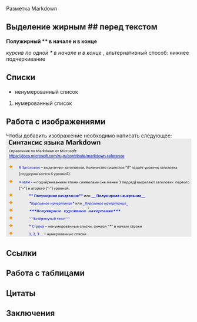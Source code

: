 Разметка Markdown

## Выделение жирным ## перед текстом

**Полужирный ** в начале и в конце**

*курсив по одной * в начале и в конце* , альтернативный способ: нижнее подчеркивание

## Списки

* ненумерованный список
1. нумерованный список

## Работа с изображениями

Чтобы добавить изображение необходимо написать следующее:
![text](text.png)
## Ссылки

## Работа с таблицами

## Цитаты

## Заключения